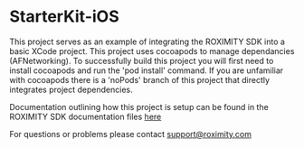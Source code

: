 StarterKit-iOS
==============

This project serves as an example of integrating the ROXIMITY SDK into a basic XCode project. This project uses cocoapods to manage dependancies (AFNetworking). To successfully build this project you will first need to install cocoapods and run the 'pod install' command. If you are unfamiliar with cocoapods there is a 'noPods' branch of this project that directly integrates project dependencies. 

Documentation outlining how this project is setup can be found in the ROXIMITY SDK documentation files [here](http://app.roximity.com/beacons/documentation)

For questions or problems please contact support@roximity.com
